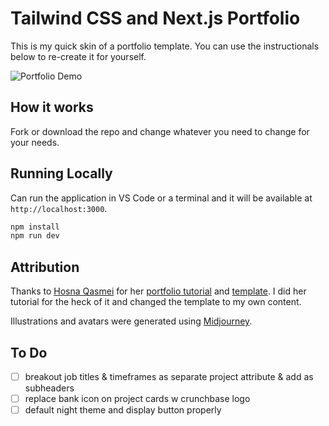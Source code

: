 # Tailwind CSS and Next.js Portfolio

This is my quick skin of a portfolio template. You can use the instructionals below to re-create it for yourself.

![Portfolio Demo](demo/demo.gif)

## How it works

Fork or download the repo and change whatever you need to change for your needs.

## Running Locally

Can run the application in VS Code or a terminal and it will be available at `http://localhost:3000`.

```bash
npm install
npm run dev
```

## Attribution

Thanks to [Hosna Qasmei](https://hosnaqasmei.com/) for her [portfolio tutorial](https://www.youtube.com/watch?v=7gnVzj_nMJw) and [template](https://github.com/hqasmei/tailwindcss-and-nextjs-portfolio). I did her tutorial for the heck of it and changed the template to my own content.

Illustrations and avatars were generated using [Midjourney](https://www.midjourney.com/).

## To Do
- [ ] breakout job titles & timeframes as separate project attribute & add as subheaders
- [ ] replace bank icon on project cards w crunchbase logo
- [ ] default night theme and display button properly